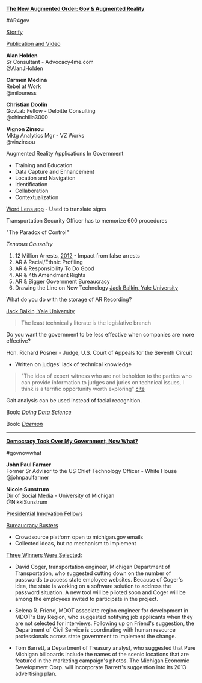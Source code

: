 [**The New Augmented Order: Gov & Augmented Reality**](http://schedule.sxsw.com/2014/events/event_IAP25232)

\#AR4gov

[Storify](http://storify.com/DeloitteUS/the-new-augmented-order-government-and-augmented-r)

[Publication and Video](http://www.deloitte.com/us/augmentedgovernment)

**Alan Holden**  
Sr Consultant - Advocacy4me.com  
@AlanJHolden

**Carmen Medina**  
Rebel at Work  
@milouness

**Christian Doolin**  
GovLab Fellow - Deloitte Consulting  
@chinchilla3000

**Vignon Zinsou**  
Mktg Analytics Mgr - VZ Works  
@vinzinsou

Augmented Reality Applications In Government  
- Training and Education
- Data Capture and Enhancement
- Location and Navigation
- Identification
- Collaboration
- Contextualization

[Word Lens app](http://questvisual.com/us/) - Used to translate signs

Transportation Security Officer has to memorize 600 procedures

"The Paradox of Control"

*Tenuous Causality*  

1. 12 Million Arrests, [2012](http://www.fbi.gov/about-us/cjis/ucr/crime-in-the-u.s/2012/crime-in-the-u.s.-2012/tables/29tabledatadecpdf) - Impact from false arrests  
2. AR & Racial/Ethnic Profiling
3. AR & Responsibility To Do Good
4. AR & 4th Amendment Rights
5. AR & Bigger Government Bureaucracy
6. Drawing the Line on New Technology [Jack Balkin, Yale University](http://www.yale.edu/lawweb/jbalkin/)

What do you do with the storage of AR Recording?

[Jack Balkin, Yale University](http://www.yale.edu/lawweb/jbalkin/)

>The least technically literate is the legislative branch

Do you want the government to be less effective when companies are more effective?

Hon. Richard Posner - Judge, U.S. Court of Appeals for the Seventh Circuit  
- Written on judges' lack of technical knowledge
>"The idea of expert witness who are not beholden to the parties who can provide information to judges and juries on technical issues, I think is a terrific opportunity worth exploring" [cite](http://articles.chicagotribune.com/2012-05-11/business/ct-biz-0511-chicago-law-20120511_1_judges-law-clerks-7th-circuit-bar-association)

Gait analysis can be used instead of facial recognition.

Book: [*Doing Data Science*](http://shop.oreilly.com/product/0636920028529.do)

Book: [*Daemon*](http://en.wikipedia.org/wiki/Daemon_(technothriller_series))

----------------------

[**Democracy Took Over My Government, Now What?**](http://schedule.sxsw.com/2014/events/event_IAP17458)

\#govnowwhat

**John Paul Farmer**  
Former Sr Advisor to the US Chief Technology Officer - White House  
@johnpaulfarmer

**Nicole Sunstrum**  
Dir of Social Media - University of Michigan  
@NikkiSunstrum

[Presidential Innovation Fellows](http://www.whitehouse.gov/innovationfellows)

[Bureaucracy Busters](https://michigangov.ideascale.com)  
- Crowdsource platform open to michigan.gov emails
- Collected ideas, but no mechanism to implement

[Three Winners Were Selected](http://www.michigan.gov/snyder/0,4668,7-277-57577-289867--,00.html):

- David Coger, transportation engineer, Michigan Department of Transportation, who suggested cutting down on the number of passwords to access state employee websites. Because of Coger's idea, the state is working on a software solution to address the password situation. A new tool will be piloted soon and Coger will be among the employees invited to participate in the project.
 
- Selena R. Friend, MDOT associate region engineer for development in MDOT's Bay Region, who suggested notifying job applicants when they are not selected for interviews. Following up on Friend's suggestion, the Department of Civil Service is coordinating with human resource professionals across state government to implement the change.
 
- Tom Barrett, a Department of Treasury analyst, who suggested that Pure Michigan billboards include the names of the scenic locations that are featured in the marketing campaign's photos. The Michigan Economic Development Corp. will incorporate Barrett's suggestion into its 2013 advertising plan.